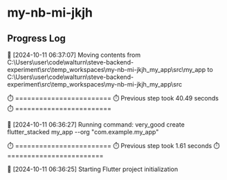 # my-nb-mi-jkjh
## Progress Log
🔄 [2024-10-11 06:37:07] Moving contents from C:\Users\user\code\walturn\steve-backend-experiment\src\temp_workspaces\my-nb-mi-jkjh_my_app\src\my_app to C:\Users\user\code\walturn\steve-backend-experiment\src\temp_workspaces\my-nb-mi-jkjh_my_app\src

⏱️ ========================
⏱️ Previous step took 40.49 seconds
⏱️ ========================

🔄 [2024-10-11 06:36:27] Running command: very_good create flutter_stacked my_app --org "com.example.my_app"

⏱️ ========================
⏱️ Previous step took 1.61 seconds
⏱️ ========================

🔄 [2024-10-11 06:36:25] Starting Flutter project initialization
